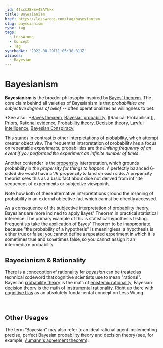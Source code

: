 ```yaml
---
_id: 4fxcbJ8xSv4SAYkkx
title: Bayesianism
href: https://lesswrong.com/tag/bayesianism
slug: bayesianism
type: tag
tags:
  - LessWrong
  - Concept
  - Tag
synchedAt: '2022-08-29T11:05:38.811Z'
aliases:
  - Bayesian
---
```


# Bayesianism

**Bayesianism** is the broader philosophy inspired by [Bayes' theorem](https://www.lessestwrong.com/tag/bayes-theorem). The core claim behind all varieties of Bayesianism is that *probabilities are subjective degrees of belief --* often operationalized as willingness to bet. 

*See also:  *[Bayes theorem](https://www.lessestwrong.com/tag/bayes-theorem), [Bayesian probability](https://www.lessestwrong.com/tag/bayesian-probability), [[Radical Probabilism]], [Priors](https://www.lessestwrong.com/tag/priors), [Rational evidence](https://www.lessestwrong.com/tag/rational-evidence), [Probability theory](https://www.lessestwrong.com/tag/probability-theory), [Decision theory](https://www.lessestwrong.com/tag/decision-theory), [Lawful intelligence](https://www.lessestwrong.com/tag/lawful-intelligence), [Bayesian Conspiracy](https://www.lessestwrong.com/tag/bayesian-conspiracy), 

This stands in contrast to other interpretations of probability, which attempt greater objectivity. The [frequentist](https://en.wikipedia.org/wiki/Frequentist_probability) interpretation of probability has a focus on repeatable *experiments;* probabilities are *the limiting frequency of an event if you performed the experiment an infinite number of times*. 

Another contender is the [propensity](https://en.wikipedia.org/wiki/Propensity_probability) interpretation, which grounds probability in *the propensity for things to happen*. A perfectly balanced 6-sided die would have a 1/6 propensity to land on each side. A propensity theorist sees this as a basic fact about dice not derived from infinite sequences of experiments or subjective viewpoints.

Note how both of these alternative interpretations ground the meaning of probability in an external objective fact which cannot be directly accessed.

As a consequence of the subjective interpretation of probability theory, Bayesians are more inclined to apply Bayes' Theorem in practical statistical inference. The primary example of this is statistical hypothesis testing. Frequentists take the application of Bayes' Theorem to be inappropriate, because "the probability of a hypothesis" is meaningless: a hypothesis is either true or false; you cannot define a repeated experiment in which it is sometimes true and sometimes false, so you cannot assign it an intermediate probability.

## Bayesianism & Rationality

There is a conceoption of rationality for *bayesian* can be treated as technical codeword that cognitive scientists use to mean "rational". Bayesian [probability theory](https://www.lessestwrong.com/tag/probability-theory) is the math of [epistemic rationality](https://wiki.lesswrong.com/wiki/epistemic_rationality), Bayesian [decision theory](https://www.lessestwrong.com/tag/decision-theory) is the math of [instrumental rationality](https://wiki.lesswrong.com/wiki/instrumental_rationality). Right up there with [cognitive bias](https://wiki.lesswrong.com/wiki/cognitive_bias) as an absolutely fundamental concept on Less Wrong.

 

## Other Usages

The term "Bayesian" may also refer to an ideal rational agent implementing precise, perfect Bayesian probability theory and decision theory (see, for example, [Aumann's agreement theorem](https://www.lessestwrong.com/tag/aumann-s-agreement-theorem)).
